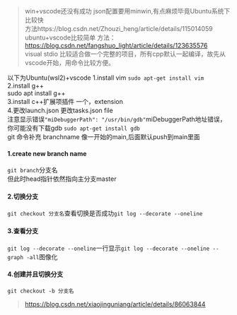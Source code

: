 >win+vscode还没有成功 json配置要用minwin,有点麻烦毕竟Ubuntu系统下比较快<br>
>方法https://blog.csdn.net/Zhouzi_heng/article/details/115014059<br>
>ubuntu+vscode比较简单 方法：https://blog.csdn.net/fangshuo_light/article/details/123635576<br>
>visual stdio 比较适合做一个完整的项目，所有cpp默认一起编译，故先从vscode开始，用命令比较方便。

以下为Ubuntu(wsl2)+vscode
1.install vim
`sudo apt-get install vim`<br>
2.install g++<br>
sudo apt install g++<br>
3.install c++扩展项插件 一个，extension<br>
4.更改launch.json 更改tasks.json file<br>
注意显示错误`"miDebuggerPath": "/usr/bin/gdb"`miDebuggerPath地址错误，你可能没有下载gdb
`sudo apt-get install gdb`
<br>
git 命令补充
branchname 像一开始的main,后面默认push到main里面
#### 1.create new branch name<br>
`git branch`分支名<br>但此时head指针依然指向主分支master<br>
#### 2.切换分支
`git checkout 分支名`查看切换是否成功`git log --decorate --oneline`<br>
#### 3.查看分支
`git log --decorate --oneline`一行显示`git log --decorate --oneline --graph -all`图像化<br>
#### 4.创建并且切换分支
`git checkout -b 分支名`<br>
>https://blog.csdn.net/xiaojinguniang/article/details/86063844